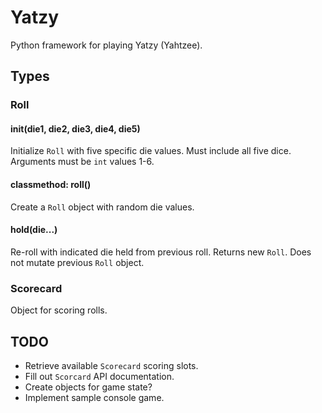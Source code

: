 # Yatzy

Python framework for playing Yatzy (Yahtzee).

## Types


### Roll


#### __init__(die1, die2, die3, die4, die5)

Initialize `Roll` with five specific die values. Must include all five dice. Arguments must be `int` values 1-6.


#### classmethod: roll()

Create a `Roll` object with random die values.

#### hold(die...)

Re-roll with indicated die held from previous roll. Returns new `Roll`. Does not mutate previous `Roll` object.


### Scorecard

Object for scoring rolls.


## TODO

* Retrieve available `Scorecard` scoring slots.
* Fill out `Scorcard` API documentation.
* Create objects for game state?
* Implement sample console game.

